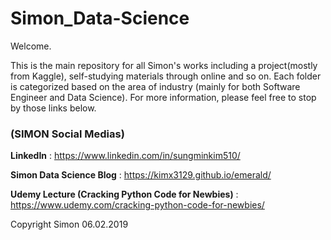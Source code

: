 # Simon_Data-Science

Welcome.

This is the main repository for all Simon's works including a project(mostly from Kaggle), self-studying materials through online and so on. Each folder is categorized based on the area of industry (mainly for both Software Engineer and Data Science). For more information, please feel free to stop by those links below.


### (SIMON Social Medias)
**LinkedIn** : https://www.linkedin.com/in/sungminkim510/

**Simon Data Science Blog** : https://kimx3129.github.io/emerald/

**Udemy Lecture (Cracking Python Code for Newbies)** : https://www.udemy.com/cracking-python-code-for-newbies/




Copyright Simon 06.02.2019
